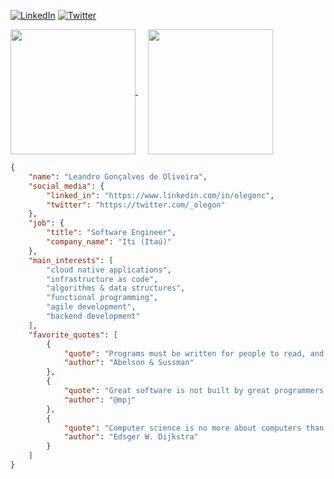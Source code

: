 [![LinkedIn](https://img.shields.io/badge/LinkedIn-olegonc-blue)](https://www.linkedin.com/in/olegonc)
[![Twitter](https://img.shields.io/badge/Twitter-__olegon-blue)](https://twitter.com/_olegon)

<div>
  <a href="https://github.com/olegon">
    <picture>
      <source srcset="https://github-readme-stats.vercel.app/api?username=olegon&show_icons=true&theme=dark"
        media="(prefers-color-scheme: dark)" />
      <source srcset="https://github-readme-stats.vercel.app/api?username=olegon&show_icons=true"
        media="(prefers-color-scheme: light), (prefers-color-scheme: no-preference)" />
      <img height=200 align="center" src="https://github-readme-stats.vercel.app/api?username=olegon&show_icons=true" />
    </picture>
  </a>
  &nbsp;&nbsp;&nbsp;
  <a href="https://github.com/olegon">
    <picture>
      <source
        srcset="https://github-readme-stats.vercel.app/api/top-langs?username=olegon&layout=compact&langs_count=8&card_width=320&theme=dark"
        media="(prefers-color-scheme: dark)" />
      <source
        srcset="https://github-readme-stats.vercel.app/api/top-langs?username=olegon&layout=compact&langs_count=8&card_width=320"
        media="(prefers-color-scheme: light), (prefers-color-scheme: no-preference)" />
      <img height=200 align="center"
        src="https://github-readme-stats.vercel.app/api/top-langs?username=olegon&layout=compact&langs_count=8&card_width=320" />
    </picture>
  </a>
</div>

```json
{
    "name": "Leandro Gonçalves de Oliveira",
    "social_media": {
        "linked_in": "https://www.linkedin.com/in/olegonc",
        "twitter": "https://twitter.com/_olegon"
    },
    "job": {
        "title": "Software Engineer",
        "company_name": "Iti (Itaú)"
    },
    "main_interests": [
        "cloud native applications",
        "infrastructure as code",
        "algorithms & data structures",
        "functional programming",
        "agile development",
        "backend development"
    ],
    "favorite_quotes": [
        {
            "quote": "Programs must be written for people to read, and only incidentally for machines to execute.",
            "author": "Abelson & Sussman"
        },
        {
            "quote": "Great software is not built by great programmers. It's built by great teams." ,
            "author": "@mpj"
        },
        {
            "quote": "Computer science is no more about computers than astronomy is about telescopes." ,
            "author": "Edsger W. Dijkstra"
        }
    ]
}
```
